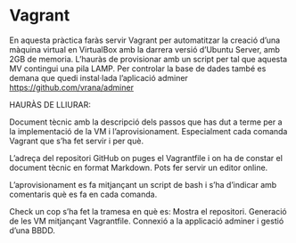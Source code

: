 # Vagrant
En aquesta pràctica faràs servir Vagrant per automatitzar la creació d’una màquina virtual en VirtualBox amb la darrera versió d’Ubuntu Server, amb 2GB de memoria. L’hauràs de provisionar amb un script per tal que aquesta MV contingui una pila LAMP. Per controlar la base de dades també es demana que quedi instal·lada l’aplicació adminer https://github.com/vrana/adminer


HAURÀS DE LLIURAR:

Document tècnic amb la descripció dels passos que has dut a terme per a la implementació de la VM i l’aprovisionament. Especialment cada comanda Vagrant que s’ha fet servir i per què.

L’adreça del repositori GitHub on puges el Vagrantfile i on ha de constar el document tècnic en format Markdown. Pots fer servir un editor online.

L’aprovisionament es fa mitjançant un script de bash i s’ha d’indicar amb comentaris què es fa en cada comanda.

Check un cop s’ha fet la tramesa en què es:
Mostra el repositori.
Generació de les VM mitjançant Vagrantfile.
Connexió a la applicació adminer i gestió d’una BBDD.
